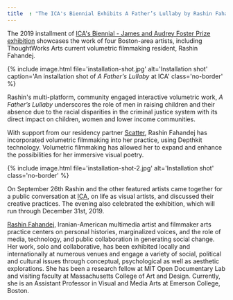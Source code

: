 ```yaml
---
title  : "The ICA's Biennial Exhibits A Father’s Lullaby by Rashin Fahandej in Boston"
---
```

The 2019 installment of [ICA's Biennial - James and Audrey Foster Prize exhibition](https://www.icaboston.org/exhibitions/2019-james-and-audrey-foster-prize) showcases the work of four Boston-area artists, including ThoughtWorks Arts current volumetric filmmaking resident, Rashin Fahandej.

{% include image.html file='installation-shot.jpg'
   alt='Installation shot'
   caption='An installation shot of *A Father\'s Lullaby* at ICA'
   class='no-border' %}

Rashin's multi-platform, community engaged interactive volumetric work, *A Father’s Lullaby* underscores the role of men in raising children and their absence due to the racial disparities in the criminal justice system with its direct impact on children, women and lower income communities.

<!--excerpt-ends-->

With support from our residency partner [Scatter](http://scatter.nyc/), Rashin Fahandej has incorporated volumetric filmmaking into her practice, using Depthkit technology. Volumetric filmmaking has allowed her to expand and enhance the possibilities for her immersive visual poetry.

{% include image.html file='installation-shot-2.jpg'
   alt='Installation shot'
   class='no-border' %}

On September 26th Rashin and the other featured artists came together for a public conversation at [ICA](https://www.icaboston.org/), on life as visual artists, and discussed their creative practices. The evening also celebrated the exhibition, which will run through December 31st, 2019.

[Rashin Fahandej](http://www.rashinfahandej.com/), Iranian-American multimedia artist and filmmaker arts practice centers on personal histories, marginalized voices, and the role of media, technology, and public collaboration in generating social change. Her work, solo and collaborative, has been exhibited locally and internationally at numerous venues and engage a variety of social, political and cultural issues through conceptual, psychological as well as aesthetic explorations. She has been a research fellow at MIT Open Documentary Lab and visiting faculty at Massachusetts College of Art and Design. Currently, she is an Assistant Professor in Visual and Media Arts at Emerson College, Boston.
